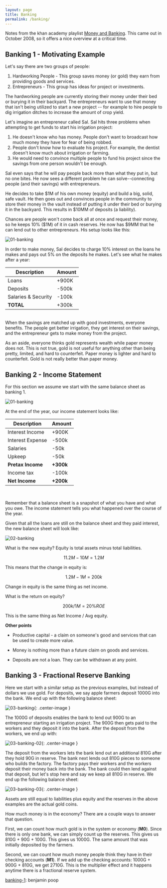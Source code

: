 ```yaml
---
layout: page
title: Banking
permalink: /banking/
---
```


Notes from the khan academy playlist [Money and Banking][ka-playlist]. This came out in October 2008, so it offers a nice overview at a critical time.

## Banking 1 - Motivating Example

Let's say there are two groups of people:

1. Hardworking People - This group saves money (or gold) they earn from providing goods and services.
2. Entrepreneurs - This group has ideas for project or investments.

The hardworking people are currently storing their money under their bed or burying it in their backyard. The entrepreneurs want to use that money that isn't being utilized to start a new project -- for example to hire people to dig irrigation ditches to increase the amount of crop yield.

Let's imagine an entrepreneur called Sal. Sal hits three problems when attempting to get funds to start his irrigation project:

1. He doesn't know who has money. People don't want to broadcast how much money they have for fear of being robbed.
2. People don't know how to evaluate his project. For example, the dentist doesn't know much about irrigation or farming.
3. He would need to convince multiple people to fund his project since the savings from one person wouldn't be enough.

Sal even says that he will pay people back more than what they put in, but no one bites. He now sees a different problem he can solve--connecting people (and their savings) with entrepreneurs. 

He decides to take $1M of his own money (equity) and build a big, solid, safe vault. He then goes out and convinces people in the community to store their money in the vault instead of putting it under their bed or burying it in the backyard. This results in $10MM of deposits (a liability).

Chances are people won't come back all at once and request their money, so he keeps 10% ($1M) of it in cash reserves. He now has $9MM that he can lend out to other entrepreneurs. His setup looks like this:

![01-banking](/assets/banking/01-banking.png)

In order to make money, Sal decides to charge 10% interest on the loans he makes and pays out 5% on the deposits he makes. Let's see what he makes after a year:

| Description         | Amount        |
| --------------------| ------------- |
| Loans               | +900K         |
| Deposits            | -500k         |
| Salaries & Security | -100k         |
| **TOTAL**           | +300k         |

<br/>
When the savings are matched up with good investments, everyone benefits. The people get better irrigation, they get interest on their savings, and the entrepreneur gets to make money from the project.

As an aside, everyone thinks gold represents wealth while paper money does not. This is not true, gold is not useful for anything other than being pretty, limited, and hard to counterfeit. Paper money is lighter and hard to counterfeit. Gold is not really better than paper money.


## Banking 2 - Income Statement

For this section we assume we start with the same balance sheet as banking 1.

![01-banking](/assets/banking/01-banking.png)

At the end of the year, our income statement looks like:


| Description         | Amount        |
| --------------------| ------------- |
| Interest Income     | +900K         |
| Interest Expense    | -500k         |
| Salaries            | -50k          |
| Upkeep              | -50k          |
| **Pretax Income**   | **+300k**      |
| Income tax          | -100k         |
| **Net Income**      | **+200k**     |

<br/>

Remember that a balance sheet is a snapshot of what you have and what you owe. The income statement tells you what happened over the course of the year.

Given that all the loans are still on the balance sheet and they paid interest, the new balance sheet will look like:

![02-banking](/assets/banking/02-banking.png)

What is the new equity? Equity is total assets minus total liabilities.

$$11.2M - 10M = 1.2M$$

This means that the change in equity is:

$$1.2M - 1M = 200k$$

Change in equity is the same thing as net income.



What is the return on equity?

$$200k / 1M = 20\% ROE$$

This is the same thing as Net Income / Avg equity.

**Other points**

- Productive capital - a claim on someone's good and services that can be used to create more value.

- Money is nothing more than a future claim on goods and services.

- Deposits are not a loan. They can be withdrawn at any point.


## Banking 3 - Fractional Reserve Banking

Here we start with a similar setup as the previous examples, but instead of dollars we use gold. For deposits, we say apple farmers deposit 1000G into the bank. We end up with the following balance sheet:

![03-banking](/assets/banking/03-banking.png){: .center-image }

The 1000G of deposits enables the bank to lend out 900G to an entrepreneur starting an irrigation project. The 900G then gets paid to the workers and they deposit it into the bank. After the deposit from the workers, we end up with:

![03-banking-02](/assets/banking/03-banking-02.png){: .center-image }

The deposit from the workers lets the bank lend out an additional 810G after they hold 90G in reserve. The bank next lends out 810G pieces to someone who builds the factory. The factory pays their workers and the workers deposit their money back into the bank. The bank could then lend against that deposit, but let's stop here and say we keep all 810G in reserve. We end up the following balance sheet:

![03-banking-03](/assets/banking/03-banking-03.png){: .center-image }

Assets are still equal to liabilities plus equity and the reserves in the above examples are the actual gold coins.

How much money is in the economy? There are a couple ways to answer that question.

First, we can count how much gold is in the system or economy (**M0**). Since there is only one bank, we can simply count up the reserves. This gives us 810G + 90G + 100G. This gives us 1000G. The same amount that was initially deposited by the farmers.

Second, we can count how much money people think they have in their checking accounts (**M1**). If we add up the checking accounts: 1000G + 900G + 810G, we get 2710G. This is the multiplier effect and it happens anytime there is a fractional reserve system.


[ka-playlist]: https://www.youtube.com/watch?v=E-HOz8T6tAo&list=PLCECDA315A8848B99
[banking-1]: https://www.youtube.com/watch?v=E-HOz8T6tAo&list=PLCECDA315A8848B99
[banking-1]:  benjamin  poop